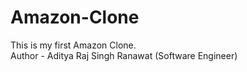 # Amazon-Clone
This is my first Amazon Clone.
<br>
Author - Aditya Raj Singh Ranawat (Software Engineer)
